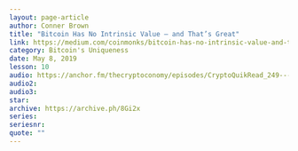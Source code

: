 ```yaml
---
layout: page-article
author: Conner Brown
title: "Bitcoin Has No Intrinsic Value — and That’s Great"
link: https://medium.com/coinmonks/bitcoin-has-no-intrinsic-value-and-thats-great-e6994adbfe0f
category: Bitcoin's Uniqueness
date: May 8, 2019
lesson: 10
audio: https://anchor.fm/thecryptoconomy/episodes/CryptoQuikRead_249---Bitcoin-Has-No-Intrinsic-Value---Thats-Great--Conner-Brown-e43bcm
audio2: 
audio3: 
star: 
archive: https://archive.ph/8Gi2x
series: 
seriesnr: 
quote: ""
---
```

